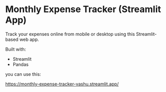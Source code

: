 # Monthly Expense Tracker (Streamlit App)

Track your expenses online from mobile or desktop using this Streamlit-based web app.

Built with:
- Streamlit
- Pandas


you can use this:

https://monthly-expense-tracker-vashu.streamlit.app/
